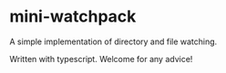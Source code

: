 # mini-watchpack

A simple implementation of directory and file watching.

Written with typescript. Welcome for any advice!
